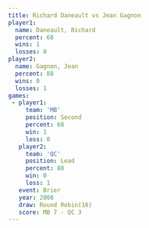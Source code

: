 ```yaml
---
title: Richard Daneault vs Jean Gagnon
player1:                 
  name: Daneault, Richard
  percent: 68            
  wins: 1                
  losses: 0              
player2:                 
  name: Gagnon, Jean     
  percent: 88            
  wins: 0                
  losses: 1              
games:
 - player1:          
     team: 'MB'      
     position: Second
     percent: 68     
     win: 1          
     loss: 0         
   player2:        
     team: 'QC'    
     position: Lead
     percent: 88   
     win: 0        
     loss: 1       
   event: Brier         
   year: 2008           
   draw: Round Robin(16)
   score: MB 7 - QC 3   
---
```

